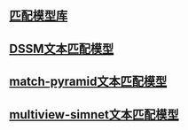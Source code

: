 ## [匹配模型库](https://github.com/PaddlePaddle/PaddleRec/blob/master/models/match/readme.md)
## [DSSM文本匹配模型](https://github.com/PaddlePaddle/PaddleRec/blob/master/models/match/dssm/readme.md)
## [match-pyramid文本匹配模型](https://github.com/PaddlePaddle/PaddleRec/blob/master/models/match/match-pyramid/readme.md)
## [multiview-simnet文本匹配模型](https://github.com/PaddlePaddle/PaddleRec/blob/master/models/match/multiview-simnet/readme.md)